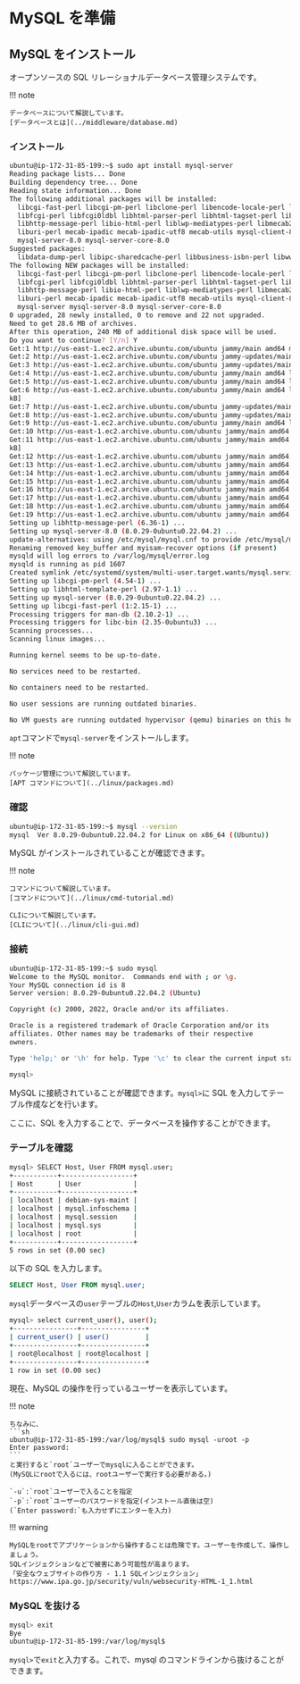 # MySQL を準備

## MySQL をインストール

オープンソースの SQL リレーショナルデータベース管理システムです。

!!! note

    データベースについて解説しています。
    [データベースとは](../middleware/database.md)

### インストール

```sh
ubuntu@ip-172-31-85-199:~$ sudo apt install mysql-server
Reading package lists... Done
Building dependency tree... Done
Reading state information... Done
The following additional packages will be installed:
  libcgi-fast-perl libcgi-pm-perl libclone-perl libencode-locale-perl libevent-pthreads-2.1-7 libfcgi-bin
  libfcgi-perl libfcgi0ldbl libhtml-parser-perl libhtml-tagset-perl libhtml-template-perl libhttp-date-perl
  libhttp-message-perl libio-html-perl liblwp-mediatypes-perl libmecab2 libprotobuf-lite23 libtimedate-perl
  liburi-perl mecab-ipadic mecab-ipadic-utf8 mecab-utils mysql-client-8.0 mysql-client-core-8.0 mysql-common
  mysql-server-8.0 mysql-server-core-8.0
Suggested packages:
  libdata-dump-perl libipc-sharedcache-perl libbusiness-isbn-perl libwww-perl mailx tinyca
The following NEW packages will be installed:
  libcgi-fast-perl libcgi-pm-perl libclone-perl libencode-locale-perl libevent-pthreads-2.1-7 libfcgi-bin
  libfcgi-perl libfcgi0ldbl libhtml-parser-perl libhtml-tagset-perl libhtml-template-perl libhttp-date-perl
  libhttp-message-perl libio-html-perl liblwp-mediatypes-perl libmecab2 libprotobuf-lite23 libtimedate-perl
  liburi-perl mecab-ipadic mecab-ipadic-utf8 mecab-utils mysql-client-8.0 mysql-client-core-8.0 mysql-common
  mysql-server mysql-server-8.0 mysql-server-core-8.0
0 upgraded, 28 newly installed, 0 to remove and 22 not upgraded.
Need to get 28.6 MB of archives.
After this operation, 240 MB of additional disk space will be used.
Do you want to continue? [Y/n] Y
Get:1 http://us-east-1.ec2.archive.ubuntu.com/ubuntu jammy/main amd64 mysql-common all 5.8+1.0.8 [7212 B]
Get:2 http://us-east-1.ec2.archive.ubuntu.com/ubuntu jammy-updates/main amd64 mysql-client-core-8.0 amd64 8.0.29-0ubuntu0.22.04.2 [2483 kB]
Get:3 http://us-east-1.ec2.archive.ubuntu.com/ubuntu jammy-updates/main amd64 mysql-client-8.0 amd64 8.0.29-0ubuntu0.22.04.2 [22.7 kB]
Get:4 http://us-east-1.ec2.archive.ubuntu.com/ubuntu jammy/main amd64 libevent-pthreads-2.1-7 amd64 2.1.12-stable-1build3 [7642 B]
Get:5 http://us-east-1.ec2.archive.ubuntu.com/ubuntu jammy/main amd64 libmecab2 amd64 0.996-14build9 [199 kB]
Get:6 http://us-east-1.ec2.archive.ubuntu.com/ubuntu jammy/main amd64 libprotobuf-lite23 amd64 3.12.4-1ubuntu7 [208
kB]
Get:7 http://us-east-1.ec2.archive.ubuntu.com/ubuntu jammy-updates/main amd64 mysql-server-core-8.0 amd64 8.0.29-0ubuntu0.22.04.2 [16.9 MB]
Get:8 http://us-east-1.ec2.archive.ubuntu.com/ubuntu jammy-updates/main amd64 mysql-server-8.0 amd64 8.0.29-0ubuntu0.22.04.2 [1391 kB]
Get:9 http://us-east-1.ec2.archive.ubuntu.com/ubuntu jammy/main amd64 libhtml-tagset-perl all 3.20-4 [12.5 kB]
Get:10 http://us-east-1.ec2.archive.ubuntu.com/ubuntu jammy/main amd64 liburi-perl all 5.10-1 [78.8 kB]
Get:11 http://us-east-1.ec2.archive.ubuntu.com/ubuntu jammy/main amd64 libhtml-parser-perl amd64 3.76-1build2 [88.4
kB]
Get:12 http://us-east-1.ec2.archive.ubuntu.com/ubuntu jammy/main amd64 libcgi-pm-perl all 4.54-1 [188 kB]
Get:13 http://us-east-1.ec2.archive.ubuntu.com/ubuntu jammy/main amd64 libfcgi0ldbl amd64 2.4.2-2build2 [28.0 kB]
Get:14 http://us-east-1.ec2.archive.ubuntu.com/ubuntu jammy/main amd64 libfcgi-perl amd64 0.82+ds-1build1 [22.8 kB]
Get:15 http://us-east-1.ec2.archive.ubuntu.com/ubuntu jammy/main amd64 libcgi-fast-perl all 1:2.15-1 [10.5 kB]
Get:16 http://us-east-1.ec2.archive.ubuntu.com/ubuntu jammy/main amd64 libclone-perl amd64 0.45-1build3 [11.0 kB]
Get:17 http://us-east-1.ec2.archive.ubuntu.com/ubuntu jammy/main amd64 libencode-locale-perl all 1.05-1.1 [11.8 kB]
Get:18 http://us-east-1.ec2.archive.ubuntu.com/ubuntu jammy/main amd64 libfcgi-bin amd64 2.4.2-2build2 [11.2 kB]
Get:19 http://us-east-1.ec2.archive.ubuntu.com/ubuntu jammy/main amd64 libhtml-template-perl all 2.97-1.1 [59.1 kB]
Setting up libhttp-message-perl (6.36-1) ...
Setting up mysql-server-8.0 (8.0.29-0ubuntu0.22.04.2) ...
update-alternatives: using /etc/mysql/mysql.cnf to provide /etc/mysql/my.cnf (my.cnf) in auto mode
Renaming removed key_buffer and myisam-recover options (if present)
mysqld will log errors to /var/log/mysql/error.log
mysqld is running as pid 1607
Created symlink /etc/systemd/system/multi-user.target.wants/mysql.service → /lib/systemd/system/mysql.service.
Setting up libcgi-pm-perl (4.54-1) ...
Setting up libhtml-template-perl (2.97-1.1) ...
Setting up mysql-server (8.0.29-0ubuntu0.22.04.2) ...
Setting up libcgi-fast-perl (1:2.15-1) ...
Processing triggers for man-db (2.10.2-1) ...
Processing triggers for libc-bin (2.35-0ubuntu3) ...
Scanning processes...
Scanning linux images...

Running kernel seems to be up-to-date.

No services need to be restarted.

No containers need to be restarted.

No user sessions are running outdated binaries.

No VM guests are running outdated hypervisor (qemu) binaries on this host.
```

`apt`コマンドで`mysql-server`をインストールします。

!!! note

    パッケージ管理について解説しています。
    [APT コマンドについて](../linux/packages.md)

### 確認

```sh
ubuntu@ip-172-31-85-199:~$ mysql --version
mysql  Ver 8.0.29-0ubuntu0.22.04.2 for Linux on x86_64 ((Ubuntu))
```

MySQL がインストールされていることが確認できます。

!!! note

    コマンドについて解説しています。
    [コマンドについて](../linux/cmd-tutorial.md)

    CLIについて解説しています。
    [CLIについて](../linux/cli-gui.md)

### 接続

```sh
ubuntu@ip-172-31-85-199:~$ sudo mysql
Welcome to the MySQL monitor.  Commands end with ; or \g.
Your MySQL connection id is 8
Server version: 8.0.29-0ubuntu0.22.04.2 (Ubuntu)

Copyright (c) 2000, 2022, Oracle and/or its affiliates.

Oracle is a registered trademark of Oracle Corporation and/or its
affiliates. Other names may be trademarks of their respective
owners.

Type 'help;' or '\h' for help. Type '\c' to clear the current input statement.

mysql>
```

MySQL に接続されていることが確認できます。`mysql>`に SQL を入力してテーブル作成などを行います。

ここに、SQL を入力することで、データベースを操作することができます。

### テーブルを確認

```sh
mysql> SELECT Host, User FROM mysql.user;
+-----------+------------------+
| Host      | User             |
+-----------+------------------+
| localhost | debian-sys-maint |
| localhost | mysql.infoschema |
| localhost | mysql.session    |
| localhost | mysql.sys        |
| localhost | root             |
+-----------+------------------+
5 rows in set (0.00 sec)
```

以下の SQL を入力します。

```sql
SELECT Host, User FROM mysql.user;
```

`mysql`データベースの`user`テーブルの`Host`,`User`カラムを表示しています。

```sh
mysql> select current_user(), user();
+----------------+----------------+
| current_user() | user()         |
+----------------+----------------+
| root@localhost | root@localhost |
+----------------+----------------+
1 row in set (0.00 sec)
```

現在、MySQL の操作を行っているユーザーを表示しています。

!!! note

    ちなみに、
    ```sh
    ubuntu@ip-172-31-85-199:/var/log/mysql$ sudo mysql -uroot -p
    Enter password:
    ```
    と実行すると`root`ユーザーでmysqlに入ることができます。
    (MySQLにrootで入るには、rootユーザーで実行する必要がある。)

    `-u`:`root`ユーザーで入ることを指定
    `-p`:`root`ユーザーのパスワードを指定(インストール直後は空)
    (`Enter password:`も入力せずにエンターを入力)

!!! warning

    MySQLをrootでアプリケーションから操作することは危険です。ユーザーを作成して、操作しましょう。
    SQLインジェクションなどで被害にあう可能性が高まります。
    「安全なウェブサイトの作り方 - 1.1 SQLインジェクション」
    https://www.ipa.go.jp/security/vuln/websecurity-HTML-1_1.html

### MySQL を抜ける

```sh
mysql> exit
Bye
ubuntu@ip-172-31-85-199:/var/log/mysql$
```

`mysql>`で`exit`と入力する。これで、mysql のコマンドラインから抜けることができます。
